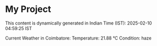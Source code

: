 # My Project

This content is dynamically generated in Indian Time (IST): 2025-02-10 04:59:25 IST


Current Weather in Coimbatore:
Temperature: 21.88 °C
Condition: haze
